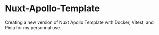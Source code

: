 # Nuxt-Apollo-Template
Creating a new version of Nuxt Apollo Template with Docker, Vitest, and Pinia for my personnal use.

